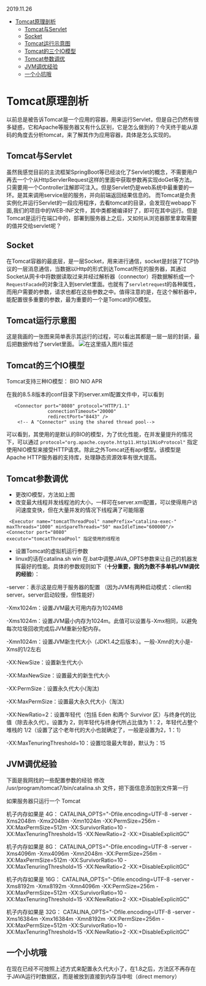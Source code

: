  2019.11.26
 
 * [Tomcat原理剖析](#tomcat原理剖析)
      * [Tomcat与Servlet](#tomcat与servlet)
      * [Socket](#socket)
      * [Tomcat运行示意图](#tomcat运行示意图)
      * [Tomcat的三个IO模型](#tomcat的三个io模型)
      * [Tomcat参数调优](#tomcat参数调优)
      * [JVM调优经验](#jvm调优经验)
      * [一个小坑哦](#一个小坑哦)

# Tomcat原理剖析
以前总是被告诉Tomcat是一个应用的容器，用来运行Servlet，但是自己仍然有很多疑惑，它和Apache等服务器又有什么区别，它是怎么做到的？今天终于能从源码的角度去分析tomcat，来了解其作为应用容器，具体是怎么实现的。

## Tomcat与Servlet
虽然我感觉目前的主流框架SpringBoot等已经淡化了Servlet的概念，不需要用户再去一个个从HttpServlerRequest这样的里面中获取参数再实现doGet等方法。只需要用一个Controller注解即可注入。但是Servlet仍是web系统中最重要的一环。是其来调用service层的服务，并向前端返回结果信息的。
而Tomcat是负责实例化并运行Servlet的一段应用程序，去看tomcat的目录，会发现在webapp下面,我们的项目中的WEB-INF文件，其中类都被编译好了，即可在其中运行。但是Tomcat是运行在端口中的，部署到服务器上之后，又如何从浏览器那里拿取需要的值并交给servlet呢？

## Socket
在Tomcat容器的最底层，是一层Socket，用来进行通信，socket是封装了TCP协议的一层消息通信，当数据以Http的形式到达Tomcat所在的服务器，其通过Socket从网卡中将数据读取过来并经过解析器（connector）将数据解析成一个`RequestFacade`的对象注入到servlet里面。也就有了`servletreques`t的各种属性，而用户需要的参数，请求也都在这些参数之中。值得注意的是，在这个解析器中，能配置很多重要的参数，最为重要的一个是Tomcat的IO模型。


## Tomcat运行示意图
这是我画的一张图来简单表示其运行的过程，可以看出其都是一层一层的封装，最后把数据传给了servlet里面。
![在这里插入图片描述](https://img-blog.csdnimg.cn/20191126104811347.png?x-oss-process=image/watermark,type_ZmFuZ3poZW5naGVpdGk,shadow_10,text_aHR0cHM6Ly9ibG9nLmNzZG4ubmV0L3FxXzQwODQzNjM5,size_16,color_FFFFFF,t_70)
## Tomcat的三个IO模型
Tomcat支持三种IO模型： BIO NIO APR

在我的8.5.8版本的conf目录下的server.xml配置文件中，可以看到

```
   <Connector port="8080" protocol="HTTP/1.1"
               connectionTimeout="20000"
               redirectPort="8443" />
    <!-- A "Connector" using the shared thread pool-->
```
可以看到，其使用的是默认的BIO的模型，为了优化性能，在并发量提升的情况下，可以通过
`protocol="org.apache.coyote.http11.Http11NioProtocol"` 指定使用NIO模型来接受HTTP请求。除此之外Tomcat还有apr模型。该模型是Apache HTTP服务器的支持库，处理静态资源效率有很大提高。

## Tomcat参数调优
* 更改IO模型，方法如上图
* 改变最大线程并发线程池的大小，一样可在server.xml配置，可以使得用户访问速度变快，但在大量并发的情况下线程满了可能阻塞

```
 <Executor name="tomcatThreadPool" namePrefix="catalina-exec-" 
maxThreads="1000" minSpareThreads="50" maxIdleTime="600000"/> 
<Connector port="8080" 
executor="tomcatThreadPool" 指定使用的线程池 
```
* 设置Tomcat的虚拟机运行参数
* linux的话在catalina.sh win 在.bat中调整JAVA_OPTS参数来让自己的机器发挥最好的性能。具体的参数规则如下（**十分重要，我的为数不多单机JVM调优的经验**）：

-server：表示这是应用于服务器的配置
（因为JVM有两种启动模式：client和server。server启动较慢，但性能好）

 -Xmx1024m：设置JVM最大可用内存为1024MB
 
 -Xms1024m：设置JVM最小内存为1024m。此值可以设置与-Xmx相同，以避免每次垃圾回收完成后JVM重新分配内存。
 
 -Xmn1024m：设置JVM新生代大小（JDK1.4之后版本）。一般-Xmn的大小是-Xms的1/2左右
 
 -XX:NewSize：设置新生代大小
 
 -XX:MaxNewSize：设置最大的新生代大小
 
 -XX:PermSize：设置永久代大小(淘汰)
 
 -XX:MaxPermSize：设置最大永久代大小（淘汰）
 
 -XX:NewRatio=2：设置年轻代（包括 Eden 和两个 Survivor 区）与终身代的比值（除去永久代）。设置为 2，则年轻代与终身代所占比值为 1：2，年轻代占整个堆栈的 1/2（设置了这个老年代的大小也就确定了，一般是设置为2，1：1）
 
 -XX:MaxTenuringThreshold=10：设置垃圾最大年龄，默认为：15

## JVM调优经验
下面是我网找的一些配置参数的经验
修改 /usr/program/tomcat7/bin/catalina.sh 文件，把下面信息添加到文件第一行

如果服务器只运行一个 Tomcat

机子内存如果是 4G：
CATALINA_OPTS="-Dfile.encoding=UTF-8 -server -Xms2048m -Xmx2048m -Xmn1024m -XX:PermSize=256m -XX:MaxPermSize=512m -XX:SurvivorRatio=10 -XX:MaxTenuringThreshold=15 -XX:NewRatio=2 -XX:+DisableExplicitGC"

机子内存如果是 8G：
CATALINA_OPTS="-Dfile.encoding=UTF-8 -server -Xms4096m -Xmx4096m -Xmn2048m -XX:PermSize=256m -XX:MaxPermSize=512m -XX:SurvivorRatio=10 -XX:MaxTenuringThreshold=15 -XX:NewRatio=2 -XX:+DisableExplicitGC"

机子内存如果是 16G：
CATALINA_OPTS="-Dfile.encoding=UTF-8 -server -Xms8192m -Xmx8192m -Xmn4096m -XX:PermSize=256m -XX:MaxPermSize=512m -XX:SurvivorRatio=10 -XX:MaxTenuringThreshold=15 -XX:NewRatio=2 -XX:+DisableExplicitGC"

机子内存如果是 32G：
CATALINA_OPTS="-Dfile.encoding=UTF-8 -server -Xms16384m -Xmx16384m -Xmn8192m -XX:PermSize=256m -XX:MaxPermSize=512m -XX:SurvivorRatio=10 -XX:MaxTenuringThreshold=15 -XX:NewRatio=2 -XX:+DisableExplicitGC"

## 一个小坑哦
在现在已经不可按照上述方式来配置永久代大小了，在1.8之后，方法区不再存在于JAVA运行时数据区，而是被放到直接到内存当中啦（direct memory）

